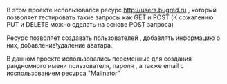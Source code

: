 В этом проекте использовался ресурс http://users.bugred.ru , который позволяет тестировать такие запросы как GET и POST (К сожалению PUT и DELETE можно сделать на основе POST запроса)

Ресурс позволяет создавать пользователей , добавлять информацию о них, добавление\удаление аватара.

В данном проекте использовались переменные для создания рандномного имени пользователя, пароля , а также email с исспользованием ресурса "Malinator"

